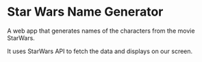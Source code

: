 # Star Wars Name Generator

A web app that generates names of the characters from the movie StarWars.

It uses StarWars API to fetch the data and displays on our screen.
